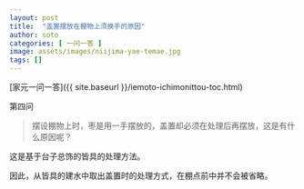 ```yaml
---
layout: post
title:  "盖置摆放在棚物上须换手的原因"
author: soto
categories: [ 一问一答 ]
image: assets/images/niijima-yae-temae.jpg
tags: []
---
```


[家元一问一答]({{ site.baseurl }}/iemoto-ichimonittou-toc.html)

第四问

> 摆设棚物上时，枣是用一手摆放的，盖置却必须在处理后再摆放，这是有什么原因呢？

这是基于台子总饰的皆具的处理方法。

因此，从皆具的建水中取出盖置时的处理方式，在棚点前中并不会被省略。
